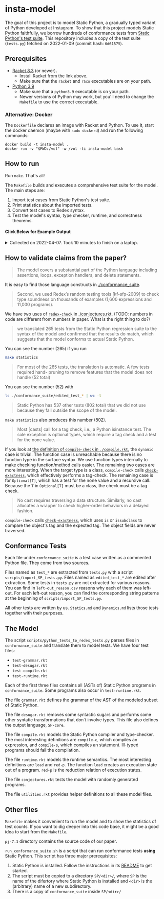 # insta-model

The goal of this project is to model Static Python, a gradually typed variant
of Python developed at Instagram. To show that this project models Static
Python faithfully, we borrow hundreds of conformance tests from [Static
Python's test
suite](https://github.com/facebookincubator/cinder/blob/cinder/3.8/Lib/test/test_compiler/test_static/tests.py).
This repository includes a copy of the test suite (`tests.py`) fetched on
2022-01-09 (commit hash: `6d61575`).

## Prerequisites

- [Racket 8.3](https://download.racket-lang.org/racket-v8.3.html) (or newer).
  * Install Racket from the link above.
  * Make sure that the `racket` and `raco` executables are on your path.
- [Python 3.9](https://www.python.org/downloads/release/python-390/)
  * Make sure that a `python3.9` executable is on your path.
  * Newer versions of Python may work, but you'll need to change the `Makefile`
    to use the correct executable.

### Alternative: Docker

The `Dockerfile` declares an image with Racket and Python.
To use it, start the docker daemon (maybe with `sudo dockerd`) and run the following commands:

```
docker build -t insta-model .
docker run -v "$PWD:/vol" -w /vol -ti insta-model bash
```


## How to run

Run `make`. That's all!

The `Makefile` builds and executes a comprehensive test suite for the model.
The main steps are:

 1. Import test cases from Static Python's test suite.
 2. Print statistics about the imported tests.
 3. Convert test cases to Redex syntax.
 4. Test the model's syntax, type checker, runtime, and correctness theorems.


#### Click Below for Example Output

<details><summary>Collected on 2022-04-07. Took 10 minutes to finish on a laptop.</summary>
<pre>
echo "Importing tests from Static Python's test suite."
Importing tests from Static Python's test suite.
rm -f ./skipped_tests/*
rm -f ./conformance_suite/test_*
python3.9 ./scripts/import_SP_tests.py
bash scripts/stat.sh
-      537 skipped tests (from the .csv)
-      265 used tests (counting all ./conformance_suite/*test_*)
- 802 actual total (adding the previous two numbers)
-      802 expected total (counting all 'def test_' in tests.py)
echo "Translating Python files to tests of the model."
Translating Python files to tests of the model.
python3.9 ./scripts/python_tests_to_redex_tests.py > /dev/null
echo "Testing the model." && \
	echo "Testing the grammar." && \
	racket ./test-grammar.rkt && \
	echo "Testing the desugaring process." && \
	racket ./test-desugar.rkt && \
	echo "Testing the compiler and the type-checker." && \
	racket ./test-compile.rkt && \
	echo "Testing the runtime. This may take several minutes." && \
	racket ./test-runtime.rkt && \
	echo "Testing the soundness property with random programs. This will take even longer." && \
	racket ./conjectures.rkt
Testing the model.
Testing the grammar.
Testing the desugaring process.
Testing the compiler and the type-checker.
Testing the runtime. This may take several minutes.
Testing the soundness property with random programs. This will take even longer.
redex-check: /Users/ben/code/postdoc/kc/insta/insta-model/conjectures.rkt:172
no counterexamples in 10000 attempts
found 1742 well-typed expressions.
1343 of them reduce to a value of the expected type.
399 of them reduce to an error.
0 of them don't reduce to a value within the step limit.
redex-check: /Users/ben/code/postdoc/kc/insta/insta-model/conjectures.rkt:239
no counterexamples in 15000 attempts
found 1725 well-typed programs.
1701 of them terminate.
24 of them don't terminate within the step limit.
</pre>
</details>

## How to validate claims from the paper?

> The model covers a substantial part of the Python language including assertions, loops, exception handlers, and delete statements.

It is easy to find those language constructs in [./conformance_suite](./conformance_suite).

> Second, we used Redex’s random testing tools [kf-sfp-2009] to check type soundness on thousands of examples (1,600 expressions and 11,000 programs).

We have two uses of [`redex-check`](https://docs.racket-lang.org/redex/reference.html#%28form._%28%28lib._redex%2Freduction-semantics..rkt%29._redex-check%29%29) in [./conjectures.rkt](./conjectures.rkt). (TODO: numbers in code are different from numbers in paper. What is the right thing to do?)

> we translated 265 tests from the Static Python regression suite to the syntax of the model and confirmed that the results do match, which suggests that the model conforms to actual Static Python.

You can see the number (265) if you run 

```bash
make statistics
```

> For most of the 265 tests, the translation is automatic. A few tests required hand- pruning to remove features that the model does not handle (52 total)

You can see the number (52) with 

```bash
ls ./conformance_suite/edited_test_* | wc -l
```

> Static Python has 537 other tests (802 total) that we did not use because they fall outside the scope of the model.

`make statistics` also produces this number (802).

> Most [casts] call for a tag check, i.e., a Python isinstance test. The sole exception is optional types, which require a tag check and a test for the none value.

If you look at [the definition of `compile-check` in `./compile.rkt`](https://github.com/brownplt/insta-model/blob/c9f21f5479b2dd4f9ddbfabacba88d22b3cb1811/compile.rkt#L1225), the `dynamic` case is trivial. The function case is unreachable because there is no function type in the surface syntax. We use function types internally to make checking function/method calls easier. The remaining two cases are more interesting. When the target type is a class, `compile-check` calls [`check-exactness`](https://github.com/brownplt/insta-model/blob/c9f21f5479b2dd4f9ddbfabacba88d22b3cb1811/compile.rkt#L1244), which effectively performs a tag-check. The remaining case is for `Optional[T]`, which has a test for the none value and a recursive call. Because the `T` in `Optional[T]` must be a class, the check must be a tag check.

> No cast requires traversing a data structure. Similarly, no cast allocates a wrapper to check higher-order behaviors in a delayed fashion.

`compile-check` calls [`check-exactness`](https://github.com/brownplt/insta-model/blob/c9f21f5479b2dd4f9ddbfabacba88d22b3cb1811/compile.rkt#L1244), which uses `is` or `issubclass` to compare the object's tag and the expected tag. The object fields are never traversed.

## Conformance Tests

Each file under `conformance_suite` is a test case written as a commented Python file. They come from two sources.

Files named as `test_*` are extracted from `tests.py` with a script `scripts/import_SP_tests.py`. Files named as `edited_test_*` are edited after extraction. Some tests in `tests.py` are not extracted for various reasons. You can find in `left-out_reason.csv` reasons why each of them was left-out. For each left-out reason, you can find the corresponding string patterns at the beginning of `scripts/import_SP_tests.py`.

All other tests are written by us. `Statics.md` and `Dynamics.md` lists those tests together with their purposes.

## The Model

The script `scripts/python_tests_to_redex_tests.py` parses files in
`conformance_suite` and translate them to model tests. We have four test files:

- `test-grammar.rkt`
- `test-desugar.rkt`
- `test-compile.rkt`
- `test-runtime.rkt`

Each of the first three files contains all (ASTs of) Static Python programs in
`conformance_suite`. Some programs also occur in `test-runtime.rkt`.

The file `grammar.rkt` defines the grammar of the AST of the modeled subset of
Static Python.

The file `desugar.rkt` removes some syntactic sugars and performs some other
syntatic transformations that don't involve types. This file also defines the
output language, `SP-core`.

The file `compile.rkt` models the Static Python compiler and type-checker. The
most interesting definitions are `compile-e`, which compiles an expression, and
`compile-s`, which compiles an statement. Ill-typed programs should fail the
compilation.

The file `runtime.rkt` models the runtime semantics. The most interesting
definitions are `load` and `red-p`. The function `load` creates an execution
state out of a program. `red-p` is the reduction relation of execution states.

The file `conjectures.rkt` tests the model with randomly generated programs.

The file `utilities.rkt` provides helper definitions to all these model files.

## Other files

`Makefile` makes it convenient to run the model and to show the statistics of
test counts. If you want to dig deeper into this code base, it might be a good
idea to start from the `Makefile`.

`pj-7.1` directory contains the source code of our paper.

`run_conformance_suite.sh` is a script that can run conformance tests **using**
Static Python. This script has three major prerequisites:

 1. Static Python is installed. Follow the instructions in its
    [README](https://github.com/facebookincubator/cinder) to get started.
 2. The script must be copied to a directory `SP/<dir>/`, where `SP` is the
    name of the difertory where Static Python is installed and `<dir>` is the
    (arbitrary) name of a new subdirectory.
 3. There is a copy of `conformance_suite` inside `SP/<dir>/`

